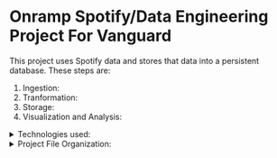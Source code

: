 # Onramp Spotify/Data Engineering Project For Vanguard


This project uses Spotify data and stores that data into a persistent database. These steps are:

1) Ingestion: 
2) Tranformation:
3) Storage:
4) Visualization and Analysis: 


<details><summary> Technologies used:</summary>

- Language: Python3
- Third Party Modules: Pandas, Pprint, Spotipy
- Internal Modules: Matplotlib
- Database: sqlite3 (already installed with Python) 

</details>


<details><summary>Project File Organization:</summary>


<img width="331" alt="Screen Shot 2022-09-29 at 1 59 27 PM" src="https://user-images.githubusercontent.com/67336130/193118393-1da5826a-324b-40b3-afea-c2f5cfa071a5.png">


The entire project is encapsualted in the 'submissions' folder and the project is broked down into:

1) createData.py(file): this file contains all the script that takes care of 
          a) Ingenstion: 
                    - establishing the connection to Spotify API service through spotify library and its methods
                    - retrieving Spotify Data: my top 20 artists, these artists' albums, these albums' tracks and these tracks' audio features
          b) Transformation:
                    - some parts of the data transformation happens during data retrieval from Apotify as we are removing the albums that are duplicated
                    - then we are transforming some values in the original api data to conform to the schema data type
                    - then we introduce Pandas to create dataframes from the transformed data to rename columns to conform to the schema column name
                      and drop tables that are not required in the schema 
          c) Storage: 
                    - By this point, we have data frames ready to be seeded into the database. 
                    - We start by creating a database and then inserting the 4 tables into it. 
                    - The "seed" method takes care of that. On top of seeding the database, this method also check for null values and drop them if found


2) spotipy.db(file): this file contains 
          - 4 base tables: artist, album , track, track_feature
          - 7 view tables: refer to "viewQueries" folder to see the list of READ queries for view tables in spotify.db


3) viewQueries(folder): contains all the queries used to create the VIEW tables
          - artist_popularity: ranks the artist based on their popularity score. Ordered By Most to Least Popular
          - artists_ranked_by_albums: ranks the artists based on the number of their albums. Ordered By Most to Least number of albums
          - artists_ranked_by_tracks: ranks the artists based on the number of their tracks. Ordered By Most to Least number of tracks
          - explicit_songs_by_artists: artists with their count of explicit songs. Ordered By Least to Most number of explicit songs. 
          - nonexplicit_songs_by_artists: artists with their count of non-explicit songs. Ordered By Most to Least number of non-explicit songs. 
          - longest_songs_by_artitsts: top ten songs of each artist based on their song's duration. ORDERED first by artist, then by the song's. duration.
          - tempo_ranked_by_artists: top 10 songs of each artists based on their song's tempo. Ordered first by artist, then by the song's duration. 
          - most_followed: all 20 artists ranked by their number of followers. Ordered by most to least number of followers. 

4) visualization(folder): contains two files:
          a) visualizationQueries.py(file): list of READ queries to create the plots out of
          b) visualizationScript.py(file): running this script with run the queries in "visualizationQueries.py" and use matplotlib methods to plot visuals 
                                           for respective data from the queries. 
                                           Please, uncomment the method invocation at the end to run the plotting. 
          c) visualization_plots.pdf(file): collection of 4 plots created using python's matplotlib module:
                    - Bar chart of "Artists Ranked by Their Music's Energy Feature"
                    - Scatter Plot showing the "Correlation Between Artists' Valence Feature and Their Popularity" 
                    - Bar Char to show "Artists' Popularity Ranking"
                    - Simple Graph Plot to show "Fluctuations in an Artist's music's Danceability Across Years/Albums". Artist = "Drake" 
                    - Scatter Plot showing "Correlation Between Artist's Valence Feature and Number of Followers" 
                    - Try creating at least one Pie Chart. 

5) .gitignore(file): some files we don't need pushed up for security reasons:
                    - .cache
                    - visualization/__pycache__

</details>


